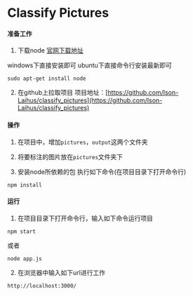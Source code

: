 # Classify Pictures

#### 准备工作
1. 下载node
[官网下载地址](https://nodejs.org/en/)  

windows下直接安装即可 
ubuntu下直接命令行安装最新即可  
```
sudo apt-get install node
```

2. 在github上拉取项目
项目地址：[https://github.com/Ison-Laihus/classify_pictures](https://github.com/Ison-Laihus/classify_pictures)  

#### 操作
1. 在项目中，增加`pictures`，`output`这两个文件夹  

2. 将要标注的图片放在`pictures`文件夹下

3. 安装node所依赖的包
执行如下命令(在项目目录下打开命令行)  
```
npm install
```

#### 运行
1. 在项目目录下打开命令行，输入如下命令运行项目
```
npm start
```
或者  
```
node app.js
```

2. 在浏览器中输入如下url进行工作
```
http://localhost:3000/
```
